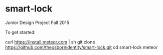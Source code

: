 # smart-lock
Junior Design Project Fall 2015

To get started:

curl https://install.meteor.com | sh
git clone https://github.com/theosbornidentity/smart-lock.git
cd smart-lock
meteor
